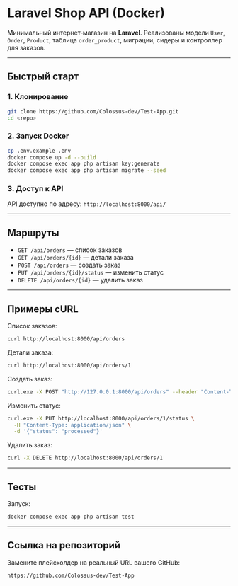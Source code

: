 # Laravel Shop API (Docker)

Минимальный интернет‑магазин на **Laravel**. Реализованы модели `User`, `Order`, `Product`, таблица `order_product`, миграции, сидеры и контроллер для заказов.

---

## Быстрый старт

### 1. Клонирование

```bash
git clone https://github.com/Colossus-dev/Test-App.git
cd <repo>
```

### 2. Запуск Docker

```bash
cp .env.example .env
docker compose up -d --build
docker compose exec app php artisan key:generate
docker compose exec app php artisan migrate --seed
```

### 3. Доступ к API

API доступно по адресу:
`http://localhost:8000/api/`

---

## Маршруты

* `GET /api/orders` — список заказов
* `GET /api/orders/{id}` — детали заказа
* `POST /api/orders` — создать заказ
* `PUT /api/orders/{id}/status` — изменить статус
* `DELETE /api/orders/{id}` — удалить заказ

---

## Примеры cURL

Список заказов:

```bash
curl http://localhost:8000/api/orders
```

Детали заказа:

```bash
curl http://localhost:8000/api/orders/1
```

Создать заказ:

```bash
curl.exe -X POST "http://127.0.0.1:8000/api/orders" --header "Content-Type: application/json" --header "Accept: application/json" --data-binary '{"user_id":4,"products":[{"id":6,"quantity":1},{"id":8,"quantity":2}]}'
```

Изменить статус:

```bash
curl.exe -X PUT http://localhost:8000/api/orders/1/status \
  -H "Content-Type: application/json" \
  -d '{"status": "processed"}'
```

Удалить заказ:

```bash
curl -X DELETE http://localhost:8000/api/orders/1
```

---

## Тесты

Запуск:

```bash
docker compose exec app php artisan test
```

---

## Ссылка на репозиторий

Замените плейсхолдер на реальный URL вашего GitHub:

```
https://github.com/Colossus-dev/Test-App
```
